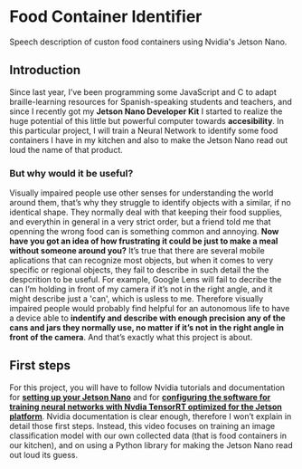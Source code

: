 # Food Container Identifier
Speech description of custon food containers using Nvidia's Jetson Nano.

## Introduction
Since last year, I’ve been programming some JavaScript and C to adapt braille-learning resources for Spanish-speaking students and teachers, and since I recently got my **Jetson Nano Developer Kit** I started to realize the huge potential of this little but powerful computer towards **accesibility**.
In this particular project, I will train a Neural Network to identify some food containers I have in my kitchen and also to make the Jetson Nano read out loud the name of that product.

### But why would it be useful?
Visually impaired people use other senses for understanding the world around them, that’s why they struggle to identify objects with a similar, if no identical shape. They normally deal with that keeping their food supplies, and everythin in general in a very strict order, but a friend told me that openning the wrong food can is something common and annoying. **Now have you got an idea of how frustrating it could be just to make a meal without someone around you?**
It’s true that there are several mobile aplications that can recognize most objects, but when it comes to very specific or regional objects, they fail to describe in such detail the the despcrition to be useful. For example, Google Lens will fail to decribe the can I’m holding in front of my camera if it’s not in the right angle, and it might describe just a 'can', which is usless to me. Therefore visually impaired people would probably find helpful for an autonomous life to have a device able to **indentify and describe with enough precision any of the cans and jars they normally use, no matter if it’s not in the right angle in front of the camera**. And that’s exactly what this project is about.

## First steps
For this project, you will have to follow Nvidia tutorials and documentation for [**setting up your Jetson Nano**](https://developer.nvidia.com/embedded/learn/get-started-jetson-nano-2gb-devkit) and for [**configuring the software for training neural networks with Nvdia TensorRT optimized for the Jetson platform**](https://github.com/dusty-nv/jetson-inference).
Nvidia documentation is clear enough, therefore I won’t explain in detail those first steps. Instead, this video focuses on training an image classification model with our own collected data (that is food containers in our kitchen), and on using a Python library for making the Jetson Nano read out loud its guess.
